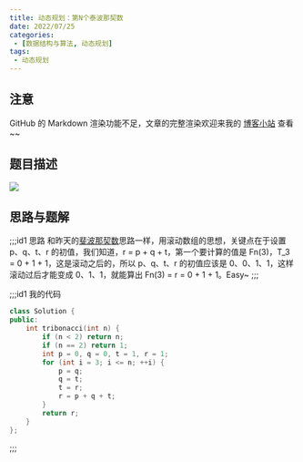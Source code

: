 ```yaml
---
title: 动态规划：第N个泰波那契数
date: 2022/07/25
categories:
 - [数据结构与算法, 动态规划]
tags: 
 - 动态规划
---
```


## 注意
GitHub 的 Markdown 渲染功能不足，文章的完整渲染欢迎来我的 [博客小站](https://blog.aayu.today/) 查看~~

## 题目描述
![](http://image.aayu.today/2022/07/25/b08130d1eee33.png)

## 思路与题解
;;;id1 思路
和昨天的[斐波那契数](https://blog.aayu.today/algorithm/dp/20220724/)思路一样，用滚动数组的思想，关键点在于设置 p、q、t、r 的初值，我们知道，r = p + q + t，第一个要计算的值是 Fn(3)，T_3 = 0 + 1 + 1，这是滚动之后的，所以 p、q、t、r 的初值应该是 0、0、1、1，这样滚动过后才能变成 0、1、1，就能算出 Fn(3) = r = 0 + 1 + 1。Easy~
;;;

;;;id1 我的代码
```cpp
class Solution {
public:
    int tribonacci(int n) {
        if (n < 2) return n;
        if (n == 2) return 1;
        int p = 0, q = 0, t = 1, r = 1;
        for (int i = 3; i <= n; ++i) {
            p = q;
            q = t;
            t = r;
            r = p + q + t;
        }
        return r;
    }
};
```
;;;
